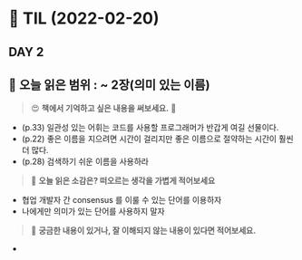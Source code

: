 # :pencil: TIL (2022-02-20)
## DAY 2
:book: 오늘 읽은 범위 : ~ 2장(의미 있는 이름)
---
> :heart_eyes: **책에서 기억하고 싶은 내용을 써보세요.** :clap:
- (p.33) 일관성 있는 어휘는 코드를 사용할 프로그래머가 반갑게 여길 선물이다.
- (p.22) 좋은 이름을 지으려면 시간이 걸리지만 좋은 이름으로 절약하는 시간이 훨씬 더 많다.
- (p.28) 검색하기 쉬운 이름을 사용하라
 
> :thinking: **오늘 읽은 소감은? 떠오르는 생각을 가볍게 적어보세요**
- 협업 개발자 간 consensus 를 이룰 수 있는 단어를 이용하자
- 나에게만 의미가 있는 단어를 사용하지 말자

> :mag_right: **궁금한 내용이 있거나, 잘 이해되지 않는 내용이 있다면 적어보세요.**
- 
